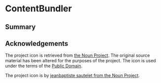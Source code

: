 # ContentBundler

## Summary

## Acknowledgements

The project icon is retrieved from [the Noun Project](docs/icon/icon.json). The original source material has been altered for the purposes of the project. The icon is used under the terms of the [Public Domain](https://creativecommons.org/publicdomain/zero/1.0/).

The project icon is by [jeanbaptiste sautelet from the Noun Project](https://thenounproject.com/term/crane/102655/).
